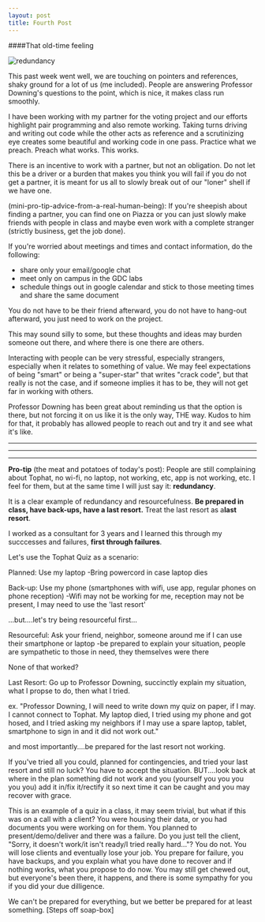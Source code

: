 ```yaml
---
layout: post
title: Fourth Post
---
```


####That old-time feeling

![redundancy](http://imgs.xkcd.com/comics/old_files.png)

This past week went well, we are touching on pointers and references, shaky ground for a lot of us (me included).
People are answering Professor Downing's questions to the point, which is nice, it makes class run smoothly.

I have been working with my partner for the voting project and our efforts highlight pair programming and also remote working. Taking turns driving and writing out code while the other acts as reference and a scrutinizing eye creates some beautiful and working code in one pass. Practice what we preach. Preach what works. This works.

There is an incentive to work with a partner, but not an obligation.
Do not let this be a driver or a burden that makes you think you will fail if you do not get a partner, it is meant for us all to slowly break out of our "loner" shell if we have one.

(mini-pro-tip-advice-from-a-real-human-being):
If you're sheepish about finding a partner, you can find one on Piazza or you can just slowly make friends with people in class and maybe even work with a complete stranger (strictly business, get the job done).

If you're worried about meetings and times and contact information, do the following:
* share only your email/google chat
* meet only on campus in the GDC labs
* schedule things out in google calendar and stick to those meeting times and share the same document

You do not have to be their friend afterward, you do not have to hang-out afterward, you just need to work on the project.

This may sound silly to some, but these thoughts and ideas may burden someone out there, and where there is one there are others.

Interacting with people can be very stressful, especially strangers, especially when it relates to something of value. We may feel expectations of being "smart" or being a "super-star" that writes "crack code", but that really is not the case, and if someone implies it has to be, they will not get far in working with others.

Professor Downing has been great about reminding us that the option is there, but not forcing it on us like it is the only way, THE way. Kudos to him for that, it probably has allowed people to reach out and try it and see what it's like.

-------------------------------------
-------------------------------------
-------------------------------------

<b>Pro-tip</b> (the meat and potatoes of today's post):
People are still complaining about Tophat, no wi-fi, no laptop, not working, etc, app is not working, etc.
I feel for them, but at the same time I will just say it: <b>redundancy</b>.

It is a clear example of redundancy and resourcefulness.
<b>Be prepared in class, have back-ups, have a last resort.</b>
Treat the last resort as a<b>last resort</b>.

I worked as a consultant for 3 years and I learned this through my succcesses and failures, <b>first through failures</b>.

Let's use the Tophat Quiz as a scenario:

Planned: Use my laptop
-Bring powercord in case laptop dies

Back-up: Use my phone (smartphones with wifi,  use app, regular phones on phone reception)
-Wifi may not be working for me, reception may not be present, I may need to use the 'last resort'

...but....let's try being resourceful first...

Resourceful: Ask your friend, neighbor, someone around me if I can use their smartphone or laptop
-be prepared to explain your situation, people are sympathetic to those in need, they themselves were there

None of that worked?

Last Resort: Go up to Professor Downing, succinctly explain my situation, what I propse to do, then what I tried.

ex. "Professor Downing, I will need to write down my quiz on paper, if I may. I cannot connect to Tophat. My laptop died, I tried using my phone and got hosed, and I tried asking my neighbors if I may use a spare laptop, tablet, smartphone to sign in and it did not work out."

and most importantly....be prepared for the last resort not working.

If you've tried all you could, planned for contingencies, and tried your last resort and still no luck?
You have to accept the situation.
BUT....look back at where in the plan something did not work and you (yourself you you you you you) add it in/fix it/rectify it so next time it can be caught and you may recover with grace.

This is an example of a quiz in a class, it may seem trivial, but what if this was on a call with a client?
You were housing their data, or you had documents you were working on for them.
You planned to present/demo/deliver and there was a failure.
Do you just tell the client, "Sorry, it doesn't work/it isn't ready/I tried really hard..."?
You do not. You will lose clients and eventually lose your job.
You prepare for failure, you have backups, and you explain what you have done to recover and if nothing works, what you propose to do now.
You may still get chewed out, but everyone's been there, it happens, and there is some sympathy for you if you did your due dilligence.

We can't be prepared for everything, but we better be prepared for at least something.
[Steps off soap-box]

